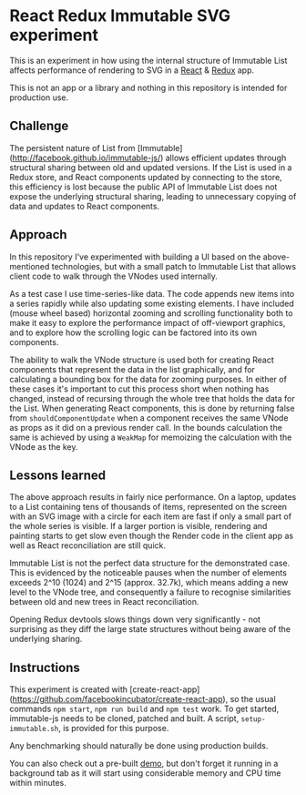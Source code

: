# React Redux Immutable SVG experiment

This is an experiment in how using the internal structure of Immutable List
affects performance of rendering to SVG in a
[React](https://facebook.github.io/react/) &
[Redux](https://github.com/reactjs/redux) app.

This is not an app or a library and nothing in this repository is intended for
production use.

## Challenge

The persistent nature of List from [Immutable]
(http://facebook.github.io/immutable-js/) allows efficient updates through
structural sharing between old and updated versions. If the List is used in a
Redux store, and React components updated by connecting to the store, this
efficiency is lost because the public API of Immutable List does not expose the
underlying structural sharing, leading to unnecessary copying of data and
updates to React components.

## Approach

In this repository I've experimented with building a UI based on the
above-mentioned technologies, but with a small patch to Immutable List that
allows client code to walk through the VNodes used internally.

As a test case I use time-series-like data. The code appends new items into a
series rapidly while also updating some existing elements. I have included
(mouse wheel based) horizontal zooming and scrolling functionality both to make
it easy to explore the performance impact of off-viewport graphics, and to
explore how the scrolling logic can be factored into its own components.

The ability to walk the VNode structure is used both for creating React
components that represent the data in the list graphically, and for calculating
a bounding box for the data for zooming purposes. In either of these cases it's
important to cut this process short when nothing has changed, instead of
recursing through the whole tree that holds the data for the List. When
generating React components, this is done by returning false from
`shouldComponentUpdate` when a component receives the same VNode as props as it
did on a previous render call. In the bounds calculation the same is achieved by
using a `WeakMap` for memoizing the calculation with the VNode as the key.

## Lessons learned

The above approach results in fairly nice performance. On a laptop, updates to
a List containing tens of thousands of items, represented on the screen with an
SVG image with a circle for each item are fast if only a small part of the whole
series is visible. If a larger portion is visible, rendering and painting starts
to get slow even though the Render code in the client app as well as React
reconciliation are still quick.

Immutable List is not the perfect data structure for the demonstrated case. This
is evidenced by the noticeable pauses when the number of elements exceeds 2^10
(1024) and 2^15 (approx. 32.7k), which means adding a new level to the VNode
tree, and consequently a failure to recognise similarities between old and new
trees in React reconciliation.

Opening Redux devtools slows things down very significantly - not surprising as
they diff the large state structures without being aware of the underlying
sharing.

## Instructions

This experiment is created with [create-react-app]
(https://github.com/facebookincubator/create-react-app), so the usual commands
`npm start`, `npm run build` and `npm test` work. To get started, immutable-js
needs to be cloned, patched and built. A script, `setup-immutable.sh`, is
provided for this purpose.

Any benchmarking should naturally be done using production builds.

You can also check out a pre-built
[demo](https://heikela.github.io/react-redux-immutable-trial), but don't forget
it running in a background tab as it will start using considerable memory and
CPU time within minutes.
